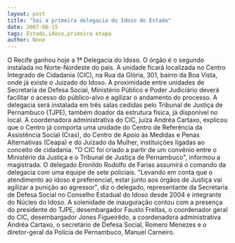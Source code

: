 ```yaml
---
layout: post
title: "Sai a primeira delegacia do Idoso do Estado"
date: 2007-06-15
tags: Estado,idoso,primeira etapa
author: None
---
```

O Recife ganhou hoje a 1&ordf; Delegacia do Idoso. O &oacute;rg&atilde;o &eacute; o segundo instalada no Norte-Nordeste do pa&iacute;s. A unidade ficar&aacute; localizada no Centro Integrado de Cidadania (CIC), na Rua da Gl&oacute;ria, 301, bairro da Boa Vista, onde j&aacute; existe o Juizado do Idoso. A proximidade entre unidades de Secretaria de Defesa Social, Minist&eacute;rio P&uacute;blico e Poder Judici&aacute;rio dever&aacute; facilitar o acesso do p&uacute;blico-alvo e agilizar o andamento do processo.
A delegacia ser&aacute; instalada em tr&ecirc;s salas cedidas pelo Tribunal de Justi&ccedil;a de Pernambuco (TJPE), tamb&eacute;m doador da estrutura f&iacute;sica, j&aacute; dispon&iacute;vel no local. A coordenadora administrativa do CIC, ju&iacute;za Andr&eacute;a Cartaxo, explicou que o Centro j&aacute; comporta uma unidade do Centro de Refer&ecirc;ncia da Assist&ecirc;ncia Social (Cras), do Centro de Apoio &agrave;s Medidas e Penas Alternativas (Ceapa) e do Juizado da Mulher, institui&ccedil;&otilde;es ligadas ao conceito de cidadania. &quot;O CIC foi criado a partir de um conv&ecirc;nio entre o Minist&eacute;rio da Justi&ccedil;a e o Tribunal de Justi&ccedil;a de Pernambuco&quot;, informou a magistrada.
O delegado Eronildo Rodolfo de Farias assumir&aacute; o comando da delegacia com uma equipe de sete policiais. &quot;Levando em conta que o atendimento ao idoso &eacute; preferencial, estar junto aos &oacute;rg&atilde;os de Justi&ccedil;a vai agilizar a puni&ccedil;&atilde;o ao agressor&quot;, diz o delegado, representante da Secretaria de Defesa Social no Conselho Estadual do Idoso desde 2004 e integrante do N&uacute;cleo do Idoso.
A solenidade de inaugura&ccedil;&atilde;o contou com a presen&ccedil;a do presidente do TJPE, desembargador Fausto Freitas, o coordenador geral do CIC, desembargador Jones Figueir&ecirc;do, a coordenadora administrativa Andr&eacute;a Cartaxo, o secret&aacute;rio de Defesa Social, Romero Menezes e o diretor-geral da Pol&iacute;cia de Pernambuco, Manuel Carneiro. 